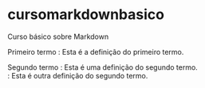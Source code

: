 # cursomarkdownbasico
Curso básico sobre Markdown

Primeiro termo
:  Esta é a definição do primeiro termo.

Segundo termo
:  Esta é uma definição do segundo termo.  
:  Esta é outra definição do segundo termo.

